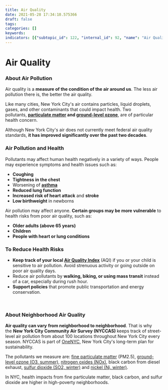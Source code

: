 ```yaml
---
title: Air Quality
date: 2021-05-28 17:34:10.575366
draft: false
tags: 
categories: []
keywords: 
indicators: [{"subtopic_id": 122, "internal_id": 92, "name": "Air Quality Advisory Days", "URL": "https://a816-dohbesp.nyc.gov/IndicatorPublic/VisualizationData.aspx?id=92,719b87,122,Summarize"}, {"subtopic_id": 122, "internal_id": 2024, "name": "Black Carbon", "URL": "https://a816-dohbesp.nyc.gov/IndicatorPublic/VisualizationData.aspx?id=2024,719b87,122,Summarize"}, {"subtopic_id": 122, "internal_id": 57, "name": "Fine Particulate Matter (PM 2.5)", "URL": "https://a816-dohbesp.nyc.gov/IndicatorPublic/VisualizationData.aspx?id=57,719b87,122,Summarize"}, {"subtopic_id": 122, "internal_id": 2023, "name": "Fine Particulate Matter (PM2.5)", "URL": "https://a816-dohbesp.nyc.gov/IndicatorPublic/VisualizationData.aspx?id=2023,719b87,122,Summarize"}, {"subtopic_id": 122, "internal_id": 2028, "name": "Nitric Oxide (NO)", "URL": "https://a816-dohbesp.nyc.gov/IndicatorPublic/VisualizationData.aspx?id=2028,719b87,122,Summarize"}, {"subtopic_id": 122, "internal_id": 2025, "name": "Nitrogen Dioxide (NO2)", "URL": "https://a816-dohbesp.nyc.gov/IndicatorPublic/VisualizationData.aspx?id=2025,719b87,122,Summarize"}, {"subtopic_id": 122, "internal_id": 55, "name": "Ozone", "URL": "https://a816-dohbesp.nyc.gov/IndicatorPublic/VisualizationData.aspx?id=55,719b87,122,Summarize"}, {"subtopic_id": 122, "internal_id": 2027, "name": "Ozone (O3)", "URL": "https://a816-dohbesp.nyc.gov/IndicatorPublic/VisualizationData.aspx?id=2027,719b87,122,Summarize"}]
---
```

# Air Quality
<h3>About Air Pollution</h3>
<p>Air quality is a&nbsp;<strong>measure of the condition of the air around us</strong>. The less air pollution there is, the better the air quality.</p>
<p>Like many cities, New York City's air contains particles, liquid droplets, gases, and other contaminants that could impact health. Two pollutants,&nbsp;<strong><a title="Particulate matter" href="http://a816-dohbesp.nyc.gov/IndicatorPublic/Glossary.aspx#Particulate_Matter&quot;%20target=&quot;_blank&quot;">particulate matter</a>&nbsp;and&nbsp;</strong><a title="Glossary" href="http://a816-dohbesp.nyc.gov/IndicatorPublic/Glossary.aspx"><strong>ground-level ozone</strong></a>, are of particular health concern.</p>
<p>Although New York City's air does not currently meet federal air quality standards,&nbsp;<strong>it has improved significantly over the past two decades</strong>.</p>
<h3>Air Pollution and Health</h3>
<p>Pollutants may affect human health negatively in a variety of ways. People may experience symptoms and health issues such as:&nbsp;</p>
<ul>
<li><strong>Coughing</strong></li>
<li><strong>Tightness in the chest</strong></li>
<li>Worsening of&nbsp;<strong><a title="asthma" href="http://www1.nyc.gov/site/doh/health/health-topics/asthma.page">asthma</a></strong></li>
<li><strong>Reduced lung function</strong></li>
<li><strong>Increased risk of heart attack</strong>&nbsp;and&nbsp;<strong>stroke</strong></li>
<li><strong>Low birthweight</strong>&nbsp;in newborns</li>
</ul>
<p>Air pollution may affect anyone.&nbsp;<strong>Certain groups may be more vulnerable</strong>&nbsp;to health risks from poor air quality, such as:</p>
<ul>
<li><strong>Older adults (above 65 years)</strong></li>
<li><strong>Children</strong></li>
<li><strong>People with heart or lung conditions</strong></li>
</ul>
<h3>To Reduce Health Risks</h3>
<ul>
<li><strong>Keep track of your local&nbsp;<a href="http://www.dec.ny.gov/cfmx/extapps/aqi/aqi_forecast.cfm">Air Quality Index</a></strong>&nbsp;(AQI) if you or your child is sensitive to air pollution. Avoid strenuous activity or going outside on poor air quality days.</li>
<li>Reduce air pollutants by&nbsp;<strong>walking, biking, or using mass transit</strong>&nbsp;instead of a car, especially during rush hour.</li>
<li><strong>Support policies</strong>&nbsp;that promote public transportation and energy conservation.</li>
</ul>
<p>&nbsp;</p>
<h3>About Neighborhood Air Quality</h3>
<p><strong>Air quality can vary</strong>&nbsp;<strong>from neighborhood to neighborhood</strong>. That is why the&nbsp;<strong>New York City Community Air Survey (NYCCAS)&nbsp;</strong>keeps track of street-level air pollution from about 100 locations throughout New York City every season. NYCCAS is part of&nbsp;<a title="OneNYC" href="http://www1.nyc.gov/html/onenyc/index.html">OneNYC</a>, New York City's long-term plan for sustainability.</p>
<p>The pollutants we measure are:&nbsp;<a href="http://a816-dohbesp.nyc.gov/IndicatorPublic/Glossary.aspx?#Fine_particulate_matter" target="_blank">fine particulate matter</a>&nbsp;(PM2.5),<span class="apple-converted-space">&nbsp;<a href="http://a816-dohbesp.nyc.gov/IndicatorPublic/Glossary.aspx#Ground_level_ozone%20" target="_blank">ground-level ozone (O3, summer)</a>,&nbsp;<a href="http://a816-dohbesp.nyc.gov/IndicatorPublic/Glossary.aspx#Nitrogen_oxides" target="_blank">nitrogen oxides (NOx)</a>, black carbon from diesel exhaust,&nbsp;<a href="http://a816-dohbesp.nyc.gov/IndicatorPublic/Glossary.aspx#Sulfur_dioxide" target="_blank">sulfur dioxide (SO2, winter)</a><span class="apple-converted-space">&nbsp;and<span class="apple-converted-space">&nbsp;</span><a href="http://a816-dohbesp.nyc.gov/IndicatorPublic/Glossary.aspx#Nickel" target="_blank">nickel (Ni, winter)</a>.</span></span></p>
<p>In NYC,&nbsp;health impacts from fine particulate matter, black carbon, and sulfur dioxide are higher in high-poverty neighborhoods.</p>
<h3>&nbsp;</h3>
